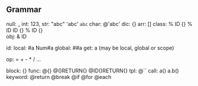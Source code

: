 ## Grammar

null: _
int: 123,
str: "abc" 'abc' `abc`
char: @'abc'
dic: {}
arr: []
class:
 % ID {}
 % ID ID {}
 % ID {}   
obj: & ID

id: 
 local: #a Num#a
 global: ##a
 get: a (may be local, global or scope)

op:
 = + - * / ...
 
block: {}
func: @{} @()RETURN{} @ID()RETURN{}
tpl: @``
call: a() a.b()
keyword: @return @break @if @for @each


## 